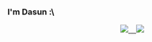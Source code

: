 ### I'm Dasun :\

<div align="center">
<!-- <a href="https://github.com/Jurredr/github-widgetbox" > -->
  <a href="" >
   <img src="https://github-widgetbox.vercel.app/api/profile?username=dabeycorn&data=followers,repositories,stars,commits&theme=darkmode"  />
  </a>
  <!-- <a href="https://github.com/vn7n24fzkq/github-profile-summary-cards" > -->
  <a href="" >
    <img href="http://github-profile-summary-cards.vercel.app/api/cards/profile-details?username=dabeycorn&theme=transparent" />
  </a>
<!-- <a href="https://github.com/vn7n24fzkq/github-profile-summary-cards" > -->
  <a href="" >
    <img href="http://github-profile-summary-cards.vercel.app/api/cards/stats?username=dabeycorn&theme=transparent" />
  </a>
<!-- <a href="https://github.com/vn7n24fzkq/github-profile-summary-cards" > -->
  <a href="">
    <img href="http://github-profile-summary-cards.vercel.app/api/cards/productive-time?username=dabeycorn&theme=transparent&utcOffset=8" />
  </a>
<!-- <a href="https://discord.com/users/778068011231608882" > -->
  <a href="" >
   <img src="https://lanyard.kyrie25.me/api/778068011231608882?waveColor=8B8BFA&waveSpotifyColor=B48EF7&gradient=7E37F9-B48EF7-E568C4&imgStyle=square"  />
  </a>
</div>



